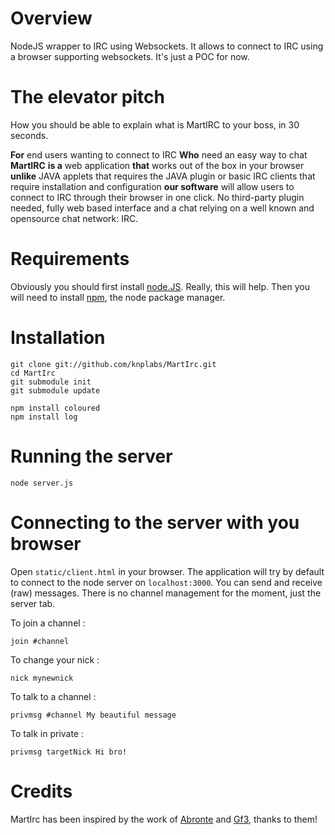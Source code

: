 # Overview

NodeJS wrapper to IRC using Websockets. It allows to connect to IRC using a browser supporting websockets. It's just a POC for now.

# The elevator pitch

How you should be able to explain what is MartIRC to your boss, in 30 seconds.

**For** end users wanting to connect to IRC
**Who** need an easy way to chat
**MartIRC**
**is a** web application
**that** works out of the box in your browser
**unlike** JAVA applets that requires the JAVA plugin or basic IRC clients that require installation and configuration
**our software** will allow users to connect to IRC through their browser in one click. No third-party plugin needed, fully web based interface and a chat relying on a well known and opensource chat network: IRC.


# Requirements

Obviously you should first install [node.JS](https://github.com/ry/node). Really, this will help. Then you will need to install [npm](http://npmjs.org/), the node package manager.

# Installation

    git clone git://github.com/knplabs/MartIrc.git
    cd MartIrc
    git submodule init
    git submodule update

    npm install coloured
    npm install log

# Running the server

    node server.js

# Connecting to the server with you browser

Open `static/client.html` in your browser. The application will try by default to connect to the node server on `localhost:3000`.
You can send and receive (raw) messages. There is no channel management for the moment, just the server tab.

To join a channel :

    join #channel

To change your nick :

    nick mynewnick

To talk to a channel :

    privmsg #channel My beautiful message

To talk in private :

    privmsg targetNick Hi bro!


# Credits

MartIrc has been inspired by the work of [Abronte](https://github.com/abronte/WebIRC) and [Gf3](https://github.com/gf3/IRC-js), thanks to them!
